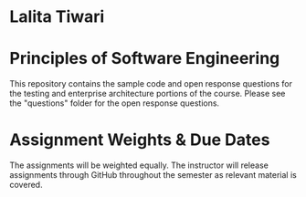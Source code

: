# Lalita Tiwari

# Principles of Software Engineering

This repository contains the sample code and open response questions for the testing and enterprise architecture portions of the course. Please see the "questions" folder for the open response questions.

# Assignment Weights & Due Dates

The assignments will be weighted equally. The instructor will release assignments through GitHub throughout the semester as relevant material is covered.
